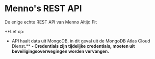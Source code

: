 # Menno's REST API
De enige echte REST API van Menno Altijd Fit

**Let op:
- API haalt data uit MongoDB, in dit geval uit de MongoDB Atlas Cloud Dienst.**
**- Credentials zijn tijdelijke credentials, moeten uit beveiligingsoverwegingen worden vervangen.**

